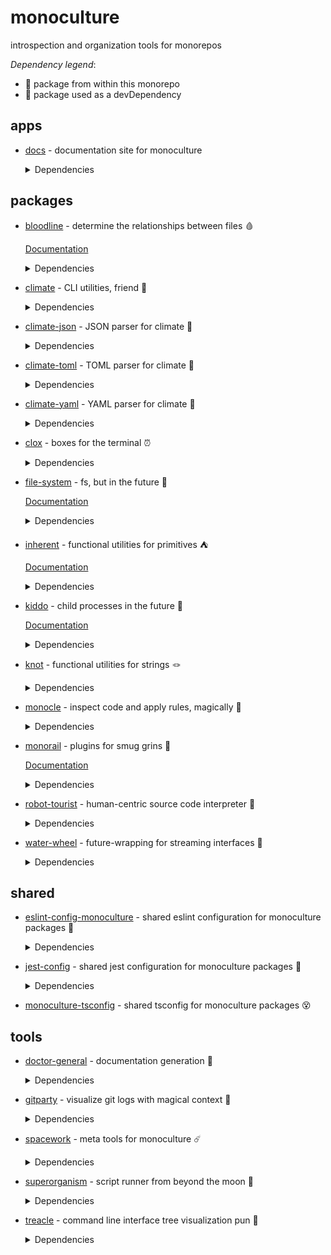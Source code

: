 # monoculture

introspection and organization tools for monorepos

*Dependency legend*:

 - 🦴 package from within this monorepo
 - 🧪 package used as a devDependency



## apps

   * [docs](https://github.com/brekk/monoculture/tree/main/apps/docs) - documentation site for monoculture

     <details><summary>Dependencies</summary>

      - [@chakra-ui/react](https://www.npmjs.com/package/@chakra-ui/react)
      - [@chakra-ui/system](https://www.npmjs.com/package/@chakra-ui/system)
      - [@emotion/react](https://www.npmjs.com/package/@emotion/react)
      - [@emotion/styled](https://www.npmjs.com/package/@emotion/styled)
      - [@mdi/js](https://www.npmjs.com/package/@mdi/js)
      - [framer-motion](https://www.npmjs.com/package/framer-motion)
      - [next](https://www.npmjs.com/package/next)
      - [nextra](https://www.npmjs.com/package/nextra)
      - [nextra-theme-docs](https://www.npmjs.com/package/nextra-theme-docs)
      - [react](https://www.npmjs.com/package/react)
      - [react-dom](https://www.npmjs.com/package/react-dom)
      - [@babel/core](https://www.npmjs.com/package/@babel/core) 🧪
      - [@testing-library/dom](https://www.npmjs.com/package/@testing-library/dom) 🧪
      - [@testing-library/jest-dom](https://www.npmjs.com/package/@testing-library/jest-dom) 🧪
      - [@testing-library/react](https://www.npmjs.com/package/@testing-library/react) 🧪
      - [@testing-library/user-event](https://www.npmjs.com/package/@testing-library/user-event) 🧪
      - [@types/jest](https://www.npmjs.com/package/@types/jest) 🧪
      - [@types/react](https://www.npmjs.com/package/@types/react) 🧪
      - [doctor-general](https://github.com/brekk/monoculture/tree/main/tools/doctor-general) 🦴 🧪
      - [dotenv-cli](https://www.npmjs.com/package/dotenv-cli) 🧪
      - [eslint](https://www.npmjs.com/package/eslint) 🧪
      - [eslint-config-monoculture](https://github.com/brekk/monoculture/tree/main/shared/eslint-config-monoculture) 🦴 🧪
      - [eslint-plugin-next](https://www.npmjs.com/package/eslint-plugin-next) 🧪
      - [eslint-plugin-prettier](https://www.npmjs.com/package/eslint-plugin-prettier) 🧪
      - [eslint-plugin-react](https://www.npmjs.com/package/eslint-plugin-react) 🧪
      - [eslint-plugin-react-hooks](https://www.npmjs.com/package/eslint-plugin-react-hooks) 🧪
      - [jest](https://www.npmjs.com/package/jest) 🧪
      - [jest-environment-jsdom](https://www.npmjs.com/package/jest-environment-jsdom) 🧪
      - [monoculture-tsconfig](https://github.com/brekk/monoculture/tree/main/shared/monoculture-tsconfig) 🦴 🧪
      - [prettier](https://www.npmjs.com/package/prettier) 🧪
      - [typescript](https://www.npmjs.com/package/typescript) 🧪

     </details>

## packages

   * [bloodline](https://github.com/brekk/monoculture/tree/main/packages/bloodline) - determine the relationships between files 🩸

     [Documentation](https://brekk.github.io/monoculture/bloodline)

     <details><summary>Dependencies</summary>

      - [chalk](https://www.npmjs.com/package/chalk)
      - [climate](https://github.com/brekk/monoculture/tree/main/packages/climate) 🦴
      - [dependency-tree](https://www.npmjs.com/package/dependency-tree)
      - [file-system](https://github.com/brekk/monoculture/tree/main/packages/file-system) 🦴
      - [fluture](https://www.npmjs.com/package/fluture)
      - [inherent](https://github.com/brekk/monoculture/tree/main/packages/inherent) 🦴
      - [kiddo](https://github.com/brekk/monoculture/tree/main/packages/kiddo) 🦴
      - [knot](https://github.com/brekk/monoculture/tree/main/packages/knot) 🦴
      - [precinct](https://www.npmjs.com/package/precinct)
      - [ramda](https://www.npmjs.com/package/ramda)
      - [ts-graphviz](https://www.npmjs.com/package/ts-graphviz)
      - [dotenv-cli](https://www.npmjs.com/package/dotenv-cli) 🧪
      - [eslint-config-monoculture](https://github.com/brekk/monoculture/tree/main/shared/eslint-config-monoculture) 🦴 🧪
      - [jest-config](https://github.com/brekk/monoculture/tree/main/shared/jest-config) 🦴 🧪

     </details>
   * [climate](https://github.com/brekk/monoculture/tree/main/packages/climate) - CLI utilities, friend 👯

     <details><summary>Dependencies</summary>

      - [chalk](https://www.npmjs.com/package/chalk)
      - [envtrace](https://www.npmjs.com/package/envtrace)
      - [file-system](https://github.com/brekk/monoculture/tree/main/packages/file-system) 🦴
      - [ramda](https://www.npmjs.com/package/ramda)
      - [dotenv-cli](https://www.npmjs.com/package/dotenv-cli) 🧪
      - [eslint](https://www.npmjs.com/package/eslint) 🧪
      - [eslint-config-monoculture](https://github.com/brekk/monoculture/tree/main/shared/eslint-config-monoculture) 🦴 🧪
      - [eslint-plugin-prettier](https://www.npmjs.com/package/eslint-plugin-prettier) 🧪
      - [jest](https://www.npmjs.com/package/jest) 🧪
      - [prettier](https://www.npmjs.com/package/prettier) 🧪
      - [smol-toml](https://www.npmjs.com/package/smol-toml) 🧪
      - [strip-ansi](https://www.npmjs.com/package/strip-ansi) 🧪

     </details>
   * [climate-json](https://github.com/brekk/monoculture/tree/main/packages/climate-json) - JSON parser for climate 🐐

     <details><summary>Dependencies</summary>

      - [ramda](https://www.npmjs.com/package/ramda)
      - [climate](https://github.com/brekk/monoculture/tree/main/packages/climate) 🦴 🧪
      - [dotenv-cli](https://www.npmjs.com/package/dotenv-cli) 🧪
      - [eslint-config-monoculture](https://github.com/brekk/monoculture/tree/main/shared/eslint-config-monoculture) 🦴 🧪
      - [fluture](https://www.npmjs.com/package/fluture) 🧪
      - [jest-config](https://github.com/brekk/monoculture/tree/main/shared/jest-config) 🦴 🧪

     </details>
   * [climate-toml](https://github.com/brekk/monoculture/tree/main/packages/climate-toml) - TOML parser for climate 🍅

     <details><summary>Dependencies</summary>

      - [ramda](https://www.npmjs.com/package/ramda)
      - [smol-toml](https://www.npmjs.com/package/smol-toml)
      - [climate](https://github.com/brekk/monoculture/tree/main/packages/climate) 🦴 🧪
      - [dotenv-cli](https://www.npmjs.com/package/dotenv-cli) 🧪
      - [eslint-config-monoculture](https://github.com/brekk/monoculture/tree/main/shared/eslint-config-monoculture) 🦴 🧪
      - [fluture](https://www.npmjs.com/package/fluture) 🧪
      - [jest-config](https://github.com/brekk/monoculture/tree/main/shared/jest-config) 🦴 🧪

     </details>
   * [climate-yaml](https://github.com/brekk/monoculture/tree/main/packages/climate-yaml) - YAML parser for climate 🍠

     <details><summary>Dependencies</summary>

      - [ramda](https://www.npmjs.com/package/ramda)
      - [yaml](https://www.npmjs.com/package/yaml)
      - [climate](https://github.com/brekk/monoculture/tree/main/packages/climate) 🦴 🧪
      - [dotenv-cli](https://www.npmjs.com/package/dotenv-cli) 🧪
      - [eslint-config-monoculture](https://github.com/brekk/monoculture/tree/main/shared/eslint-config-monoculture) 🦴 🧪
      - [fluture](https://www.npmjs.com/package/fluture) 🧪
      - [jest-config](https://github.com/brekk/monoculture/tree/main/shared/jest-config) 🦴 🧪

     </details>
   * [clox](https://github.com/brekk/monoculture/tree/main/packages/clox) - boxes for the terminal ⏰

     <details><summary>Dependencies</summary>

      - [ansi-align](https://www.npmjs.com/package/ansi-align)
      - [camelcase](https://www.npmjs.com/package/camelcase)
      - [chalk](https://www.npmjs.com/package/chalk)
      - [dotenv-cli](https://www.npmjs.com/package/dotenv-cli)
      - [ramda](https://www.npmjs.com/package/ramda)
      - [string-length](https://www.npmjs.com/package/string-length)
      - [widest-line](https://www.npmjs.com/package/widest-line)
      - [wrap-ansi](https://www.npmjs.com/package/wrap-ansi)
      - [eslint-config-monoculture](https://github.com/brekk/monoculture/tree/main/shared/eslint-config-monoculture) 🦴 🧪
      - [jest-config](https://github.com/brekk/monoculture/tree/main/shared/jest-config) 🦴 🧪

     </details>
   * [file-system](https://github.com/brekk/monoculture/tree/main/packages/file-system) - fs, but in the future 🔮

     [Documentation](https://brekk.github.io/monoculture/file-system)

     <details><summary>Dependencies</summary>

      - [find-up](https://www.npmjs.com/package/find-up)
      - [fluture](https://www.npmjs.com/package/fluture)
      - [ramda](https://www.npmjs.com/package/ramda)
      - [@testing-library/jest-dom](https://www.npmjs.com/package/@testing-library/jest-dom) 🧪
      - [dotenv-cli](https://www.npmjs.com/package/dotenv-cli) 🧪
      - [eslint-config-monoculture](https://github.com/brekk/monoculture/tree/main/shared/eslint-config-monoculture) 🦴 🧪
      - [jest](https://www.npmjs.com/package/jest) 🧪
      - [jest-config](https://github.com/brekk/monoculture/tree/main/shared/jest-config) 🦴 🧪

     </details>
   * [inherent](https://github.com/brekk/monoculture/tree/main/packages/inherent) - functional utilities for primitives ⛺️

     [Documentation](https://brekk.github.io/monoculture/inherent)

     <details><summary>Dependencies</summary>

      - [ramda](https://www.npmjs.com/package/ramda)
      - [dotenv-cli](https://www.npmjs.com/package/dotenv-cli) 🧪
      - [eslint-config-monoculture](https://github.com/brekk/monoculture/tree/main/shared/eslint-config-monoculture) 🦴 🧪
      - [jest-config](https://github.com/brekk/monoculture/tree/main/shared/jest-config) 🦴 🧪

     </details>
   * [kiddo](https://github.com/brekk/monoculture/tree/main/packages/kiddo) - child processes in the future 👶

     [Documentation](https://brekk.github.io/monoculture/kiddo)

     <details><summary>Dependencies</summary>

      - [execa](https://www.npmjs.com/package/execa)
      - [fluture](https://www.npmjs.com/package/fluture)
      - [ramda](https://www.npmjs.com/package/ramda)
      - [@testing-library/jest-dom](https://www.npmjs.com/package/@testing-library/jest-dom) 🧪
      - [dotenv-cli](https://www.npmjs.com/package/dotenv-cli) 🧪
      - [eslint-config-monoculture](https://github.com/brekk/monoculture/tree/main/shared/eslint-config-monoculture) 🦴 🧪
      - [jest](https://www.npmjs.com/package/jest) 🧪
      - [jest-config](https://github.com/brekk/monoculture/tree/main/shared/jest-config) 🦴 🧪

     </details>
   * [knot](https://github.com/brekk/monoculture/tree/main/packages/knot) - functional utilities for strings 🪢

     <details><summary>Dependencies</summary>

      - [chalk](https://www.npmjs.com/package/chalk)
      - [ramda](https://www.npmjs.com/package/ramda)
      - [dotenv-cli](https://www.npmjs.com/package/dotenv-cli) 🧪
      - [eslint-config-monoculture](https://github.com/brekk/monoculture/tree/main/shared/eslint-config-monoculture) 🦴 🧪
      - [jest-config](https://github.com/brekk/monoculture/tree/main/shared/jest-config) 🦴 🧪

     </details>
   * [monocle](https://github.com/brekk/monoculture/tree/main/packages/monocle) - inspect code and apply rules, magically 🧐

     <details><summary>Dependencies</summary>

      - [climate](https://github.com/brekk/monoculture/tree/main/packages/climate) 🦴
      - [climate-json](https://github.com/brekk/monoculture/tree/main/packages/climate-json) 🦴
      - [climate-toml](https://github.com/brekk/monoculture/tree/main/packages/climate-toml) 🦴
      - [envtrace](https://www.npmjs.com/package/envtrace)
      - [fluture](https://www.npmjs.com/package/fluture)
      - [monorail](https://github.com/brekk/monoculture/tree/main/packages/monorail) 🦴
      - [ramda](https://www.npmjs.com/package/ramda)
      - [dotenv-cli](https://www.npmjs.com/package/dotenv-cli) 🧪
      - [esbuild](https://www.npmjs.com/package/esbuild) 🧪
      - [eslint-config-monoculture](https://github.com/brekk/monoculture/tree/main/shared/eslint-config-monoculture) 🦴 🧪
      - [execa](https://www.npmjs.com/package/execa) 🧪
      - [jest](https://www.npmjs.com/package/jest) 🧪
      - [jest-config](https://github.com/brekk/monoculture/tree/main/shared/jest-config) 🦴 🧪
      - [robot-tourist](https://github.com/brekk/monoculture/tree/main/packages/robot-tourist) 🦴 🧪

     </details>
   * [monorail](https://github.com/brekk/monoculture/tree/main/packages/monorail) - plugins for smug grins 🚂

     [Documentation](https://brekk.github.io/monoculture/monorail)

     <details><summary>Dependencies</summary>

      - [@hapi/topo](https://www.npmjs.com/package/@hapi/topo)
      - [envtrace](https://www.npmjs.com/package/envtrace)
      - [file-system](https://github.com/brekk/monoculture/tree/main/packages/file-system) 🦴
      - [dotenv-cli](https://www.npmjs.com/package/dotenv-cli) 🧪
      - [esbuild](https://www.npmjs.com/package/esbuild) 🧪
      - [eslint-config-monoculture](https://github.com/brekk/monoculture/tree/main/shared/eslint-config-monoculture) 🦴 🧪
      - [jest](https://www.npmjs.com/package/jest) 🧪
      - [jest-config](https://github.com/brekk/monoculture/tree/main/shared/jest-config) 🦴 🧪
      - [nps](https://www.npmjs.com/package/nps) 🧪
      - [unusual](https://www.npmjs.com/package/unusual) 🧪

     </details>
   * [robot-tourist](https://github.com/brekk/monoculture/tree/main/packages/robot-tourist) - human-centric source code interpreter 🤖

     <details><summary>Dependencies</summary>

      - [change-case](https://www.npmjs.com/package/change-case)
      - [climate](https://github.com/brekk/monoculture/tree/main/packages/climate) 🦴
      - [envtrace](https://www.npmjs.com/package/envtrace)
      - [file-system](https://github.com/brekk/monoculture/tree/main/packages/file-system) 🦴
      - [ramda](https://www.npmjs.com/package/ramda)
      - [stemmer](https://www.npmjs.com/package/stemmer)
      - [dotenv-cli](https://www.npmjs.com/package/dotenv-cli) 🧪
      - [esbuild](https://www.npmjs.com/package/esbuild) 🧪
      - [eslint](https://www.npmjs.com/package/eslint) 🧪
      - [eslint-config-monoculture](https://github.com/brekk/monoculture/tree/main/shared/eslint-config-monoculture) 🦴 🧪
      - [jest](https://www.npmjs.com/package/jest) 🧪
      - [prettier](https://www.npmjs.com/package/prettier) 🧪
      - [strip-ansi](https://www.npmjs.com/package/strip-ansi) 🧪

     </details>
   * [water-wheel](https://github.com/brekk/monoculture/tree/main/packages/water-wheel) - future-wrapping for streaming interfaces 🌊

     <details><summary>Dependencies</summary>

      - [envtrace](https://www.npmjs.com/package/envtrace)
      - [fluture](https://www.npmjs.com/package/fluture)
      - [ramda](https://www.npmjs.com/package/ramda)
      - [dotenv-cli](https://www.npmjs.com/package/dotenv-cli) 🧪
      - [eslint-config-monoculture](https://github.com/brekk/monoculture/tree/main/shared/eslint-config-monoculture) 🦴 🧪
      - [jest-config](https://github.com/brekk/monoculture/tree/main/shared/jest-config) 🦴 🧪

     </details>

## shared

   * [eslint-config-monoculture](https://github.com/brekk/monoculture/tree/main/shared/eslint-config-monoculture) - shared eslint configuration for monoculture packages 🧹

     <details><summary>Dependencies</summary>

      - [@typescript-eslint/eslint-plugin](https://www.npmjs.com/package/@typescript-eslint/eslint-plugin)
      - [@typescript-eslint/parser](https://www.npmjs.com/package/@typescript-eslint/parser)
      - [eslint](https://www.npmjs.com/package/eslint)
      - [eslint-config-next](https://www.npmjs.com/package/eslint-config-next)
      - [eslint-config-prettier](https://www.npmjs.com/package/eslint-config-prettier)
      - [eslint-config-turbo](https://www.npmjs.com/package/eslint-config-turbo)
      - [eslint-plugin-babel](https://www.npmjs.com/package/eslint-plugin-babel)
      - [eslint-plugin-fp](https://www.npmjs.com/package/eslint-plugin-fp)
      - [eslint-plugin-import](https://www.npmjs.com/package/eslint-plugin-import)
      - [eslint-plugin-jsdoc](https://www.npmjs.com/package/eslint-plugin-jsdoc)
      - [eslint-plugin-prettier](https://www.npmjs.com/package/eslint-plugin-prettier)
      - [eslint-plugin-ramda](https://www.npmjs.com/package/eslint-plugin-ramda)
      - [eslint-plugin-react](https://www.npmjs.com/package/eslint-plugin-react)
      - [eslint-plugin-unused-imports](https://www.npmjs.com/package/eslint-plugin-unused-imports)
      - [prettier](https://www.npmjs.com/package/prettier) 🧪
      - [typescript](https://www.npmjs.com/package/typescript) 🧪

     </details>
   * [jest-config](https://github.com/brekk/monoculture/tree/main/shared/jest-config) - shared jest configuration for monoculture packages 🎪

     <details><summary>Dependencies</summary>

      - [@swc/core](https://www.npmjs.com/package/@swc/core)
      - [@swc/jest](https://www.npmjs.com/package/@swc/jest)
      - [@testing-library/jest-dom](https://www.npmjs.com/package/@testing-library/jest-dom)
      - [jest](https://www.npmjs.com/package/jest)
      - [ts-jest-resolver](https://www.npmjs.com/package/ts-jest-resolver)
      - [typescript](https://www.npmjs.com/package/typescript)

     </details>
   * [monoculture-tsconfig](https://github.com/brekk/monoculture/tree/main/shared/monoculture-tsconfig) - shared tsconfig for monoculture packages 😵


## tools

   * [doctor-general](https://github.com/brekk/monoculture/tree/main/tools/doctor-general) - documentation generation 🫡

     <details><summary>Dependencies</summary>

      - [climate](https://github.com/brekk/monoculture/tree/main/packages/climate) 🦴
      - [file-system](https://github.com/brekk/monoculture/tree/main/packages/file-system) 🦴
      - [fluture](https://www.npmjs.com/package/fluture)
      - [inherent](https://github.com/brekk/monoculture/tree/main/packages/inherent) 🦴
      - [kiddo](https://github.com/brekk/monoculture/tree/main/packages/kiddo) 🦴
      - [knot](https://github.com/brekk/monoculture/tree/main/packages/knot) 🦴
      - [ramda](https://www.npmjs.com/package/ramda)
      - [dotenv-cli](https://www.npmjs.com/package/dotenv-cli) 🧪
      - [envtrace](https://www.npmjs.com/package/envtrace) 🧪
      - [esbuild](https://www.npmjs.com/package/esbuild) 🧪
      - [eslint-config-monoculture](https://github.com/brekk/monoculture/tree/main/shared/eslint-config-monoculture) 🦴 🧪
      - [jest-environment-jsdom](https://www.npmjs.com/package/jest-environment-jsdom) 🧪
      - [madge](https://www.npmjs.com/package/madge) 🧪
      - [strip-ansi](https://www.npmjs.com/package/strip-ansi) 🧪
      - [xtrace](https://www.npmjs.com/package/xtrace) 🧪

     </details>
   * [gitparty](https://github.com/brekk/monoculture/tree/main/tools/gitparty) - visualize git logs with magical context 🎨

     <details><summary>Dependencies</summary>

      - [climate](https://github.com/brekk/monoculture/tree/main/packages/climate) 🦴
      - [clox](https://github.com/brekk/monoculture/tree/main/packages/clox) 🦴
      - [date-fns](https://www.npmjs.com/package/date-fns)
      - [date-fns-tz](https://www.npmjs.com/package/date-fns-tz)
      - [file-system](https://github.com/brekk/monoculture/tree/main/packages/file-system) 🦴
      - [fluture](https://www.npmjs.com/package/fluture)
      - [gitlog](https://www.npmjs.com/package/gitlog)
      - [micromatch](https://www.npmjs.com/package/micromatch)
      - [ramda](https://www.npmjs.com/package/ramda)
      - [treacle](https://github.com/brekk/monoculture/tree/main/tools/treacle) 🦴
      - [dotenv-cli](https://www.npmjs.com/package/dotenv-cli) 🧪
      - [eslint-config-monoculture](https://github.com/brekk/monoculture/tree/main/shared/eslint-config-monoculture) 🦴 🧪
      - [jest-config](https://github.com/brekk/monoculture/tree/main/shared/jest-config) 🦴 🧪

     </details>
   * [spacework](https://github.com/brekk/monoculture/tree/main/tools/spacework) - meta tools for monoculture ☄️

     <details><summary>Dependencies</summary>

      - [execa](https://www.npmjs.com/package/execa)
      - [fluture](https://www.npmjs.com/package/fluture)
      - [ramda](https://www.npmjs.com/package/ramda)
      - [snang](https://www.npmjs.com/package/snang)
      - [eslint-config-monoculture](https://github.com/brekk/monoculture/tree/main/shared/eslint-config-monoculture) 🦴 🧪
      - [nps-utils](https://www.npmjs.com/package/nps-utils) 🧪

     </details>
   * [superorganism](https://github.com/brekk/monoculture/tree/main/tools/superorganism) - script runner from beyond the moon 🦠

     <details><summary>Dependencies</summary>

      - [chalk](https://www.npmjs.com/package/chalk)
      - [climate](https://github.com/brekk/monoculture/tree/main/packages/climate) 🦴
      - [dotenv-cli](https://www.npmjs.com/package/dotenv-cli)
      - [envtrace](https://www.npmjs.com/package/envtrace)
      - [file-system](https://github.com/brekk/monoculture/tree/main/packages/file-system) 🦴
      - [fluture](https://www.npmjs.com/package/fluture)
      - [kiddo](https://github.com/brekk/monoculture/tree/main/packages/kiddo) 🦴
      - [project-bin-path](https://www.npmjs.com/package/project-bin-path)
      - [ramda](https://www.npmjs.com/package/ramda)
      - [esbuild](https://www.npmjs.com/package/esbuild) 🧪
      - [eslint-config-monoculture](https://github.com/brekk/monoculture/tree/main/shared/eslint-config-monoculture) 🦴 🧪
      - [fastest-levenshtein](https://www.npmjs.com/package/fastest-levenshtein) 🧪
      - [jest-config](https://github.com/brekk/monoculture/tree/main/shared/jest-config) 🦴 🧪

     </details>
   * [treacle](https://github.com/brekk/monoculture/tree/main/tools/treacle) - command line interface tree visualization pun 🫠

     <details><summary>Dependencies</summary>

      - [file-system](https://github.com/brekk/monoculture/tree/main/packages/file-system) 🦴
      - [fluture](https://www.npmjs.com/package/fluture)
      - [gitlog](https://www.npmjs.com/package/gitlog)
      - [kiddo](https://github.com/brekk/monoculture/tree/main/packages/kiddo) 🦴
      - [ramda](https://www.npmjs.com/package/ramda)
      - [dotenv-cli](https://www.npmjs.com/package/dotenv-cli) 🧪
      - [eslint-config-monoculture](https://github.com/brekk/monoculture/tree/main/shared/eslint-config-monoculture) 🦴 🧪
      - [jest-config](https://github.com/brekk/monoculture/tree/main/shared/jest-config) 🦴 🧪

     </details>
